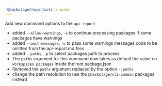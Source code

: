 ```yaml
---
'@backstage/repo-tools': minor
---
```


Add new command options to the `api-report`

- added `--allow-warnings`, `-a` to continue processing packages if some packages have warnings
- added `--omit-messages`, `-o` to pass some warnings messages code to be omitted from the api-report.md files
- added `--paths`, `-p` to select packages path to process
- The `paths` argument for this command now takes as default the value on `workspaces.packages` inside the root package.json
- Removed the `paths` argument replaced by the option `--paths`
- change the path resolution to use the `@backstage/cli-common` packages instead
